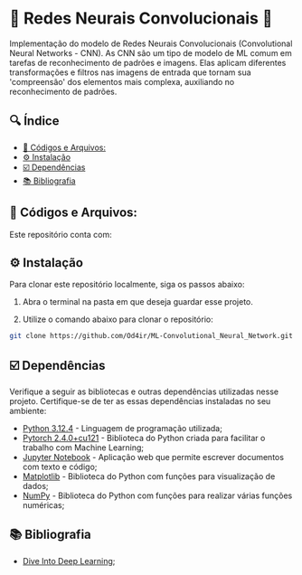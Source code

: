 # 🌟 Redes Neurais Convolucionais 🌟

Implementação do modelo de Redes Neurais Convolucionais (Convolutional Neural Networks - CNN). As CNN são um tipo de modelo de ML comum em tarefas de reconhecimento de padrões e imagens. Elas aplicam diferentes transformações e filtros nas imagens de entrada que tornam sua 'compreensão' dos elementos mais complexa, auxiliando no reconhecimento de padrões.

<!-- omit in toc -->
## 🔍 Índice
- [🌟 Códigos e Arquivos:](#-códigos-e-arquivos)
- [⚙️ Instalação](#️-instalação)
- [☑️ Dependências](#️-dependências)
- [📚 Bibliografia](#-bibliografia)

## 🌟 Códigos e Arquivos:
Este repositório conta com:

## ⚙️ Instalação
Para clonar este repositório localmente, siga os passos abaixo:

1. Abra o terminal na pasta em que deseja guardar esse projeto.

2. Utilize o comando abaixo para clonar o repositório:
```bash
git clone https://github.com/Od4ir/ML-Convolutional_Neural_Network.git
```

## ☑️ Dependências
Verifique a seguir as bibliotecas e outras dependências utilizadas nesse projeto. Certifique-se de ter as essas dependências instaladas no seu ambiente:

- [Python 3.12.4](https://www.python.org/) - Linguagem de programação utilizada;
- [Pytorch 2.4.0+cu121](https://pytorch.org/get-started/locally/) - Biblioteca do Python criada para facilitar o trabalho com Machine Learning;
- [Jupyter Notebook](https://jupyter.org/install) - Aplicação web que permite escrever documentos com texto e código;
- [Matplotlib](https://matplotlib.org/) - Biblioteca do Python com funções para visualização de dados;
- [NumPy](https://numpy.org/) - Biblioteca do Python com funções para realizar várias funções numéricas;

## 📚 Bibliografia
- [Dive Into Deep Learning](https://pt.d2l.ai/chapter_linear-networks/index.html);




#
